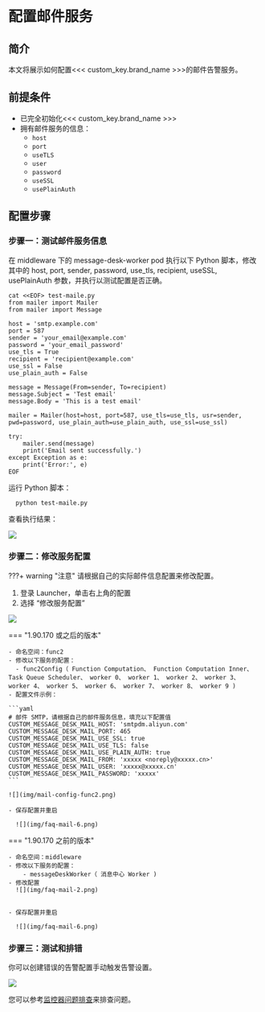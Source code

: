 # 配置邮件服务

## 简介

本文将展示如何配置<<< custom_key.brand_name >>>的邮件告警服务。

## 前提条件

- 已完全初始化<<< custom_key.brand_name >>>
- 拥有邮件服务的信息：
    - `host`
    - `port`
    - `useTLS`
    - `user`
    - `password`
    - `useSSL`
    - `usePlainAuth`

## 配置步骤

### 步骤一：测试邮件服务信息

在 middleware 下的 message-desk-worker pod 执行以下 Python 脚本，修改其中的 host, port, sender, password, use_tls, recipient, useSSL, usePlainAuth 参数，并执行以测试配置是否正确。

```shell
cat <<EOF> test-maile.py
from mailer import Mailer
from mailer import Message

host = 'smtp.example.com'
port = 587
sender = 'your_email@example.com'
password = 'your_email_password'
use_tls = True
recipient = 'recipient@example.com'
use_ssl = False
use_plain_auth = False

message = Message(From=sender, To=recipient)
message.Subject = 'Test email'
message.Body = 'This is a test email'

mailer = Mailer(host=host, port=587, use_tls=use_tls, usr=sender, pwd=password, use_plain_auth=use_plain_auth, use_ssl=use_ssl)

try:
    mailer.send(message)
    print('Email sent successfully.')
except Exception as e:
    print('Error:', e)
EOF
```

运行 Python 脚本：

```shell
  python test-maile.py
```

查看执行结果：

![](img/faq-mail-4.png)

### 步骤二：修改服务配置

???+ warning "注意"
    请根据自己的实际邮件信息配置来修改配置。

1. 登录 Launcher，单击右上角的配置
2. 选择 “修改服务配置”

  ![](img/faq-mail.png)

=== "1.90.170 或之后的版本"

    - 命名空间：func2
    - 修改以下服务的配置：
      - func2Config（ Function Computation、 Function Computation Inner、 Task Queue Scheduler、 worker 0、 worker 1、 worker 2、 worker 3、 worker 4、 worker 5、 worker 6、 worker 7、 worker 8、 worker 9 )
    - 配置文件示例：

    ```yaml
    # 邮件 SMTP，请根据自己的邮件服务信息，填充以下配置值
    CUSTOM_MESSAGE_DESK_MAIL_HOST: 'smtpdm.aliyun.com'
    CUSTOM_MESSAGE_DESK_MAIL_PORT: 465
    CUSTOM_MESSAGE_DESK_MAIL_USE_SSL: true
    CUSTOM_MESSAGE_DESK_MAIL_USE_TLS: false
    CUSTOM_MESSAGE_DESK_MAIL_USE_PLAIN_AUTH: true
    CUSTOM_MESSAGE_DESK_MAIL_FROM: 'xxxxx <noreply@xxxxx.cn>'
    CUSTOM_MESSAGE_DESK_MAIL_USER: 'xxxxx@xxxxx.cn'
    CUSTOM_MESSAGE_DESK_MAIL_PASSWORD: 'xxxxx'
    ```

    ![](img/mail-config-func2.png)

    - 保存配置并重启

      ![](img/faq-mail-6.png)

=== "1.90.170 之前的版本"

    - 命名空间：middleware
    - 修改以下服务的配置：
        - messageDeskWorker（ 消息中心 Worker )
    - 修改配置
      ![](img/faq-mail-2.png)


    - 保存配置并重启

      ![](img/faq-mail-6.png)

### 步骤三：测试和排错

你可以创建错误的告警配置手动触发告警设置。

![](img/faq-mail-3.png)

您可以参考[监控器问题排查](troubleshooting-monitor.md)来排查问题。